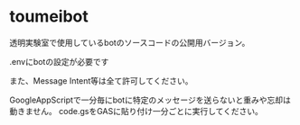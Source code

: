 # toumeibot
透明実験室で使用しているbotのソースコードの公開用バージョン。

.envにbotの設定が必要です 
  
また、Message Intent等は全て許可してください。

GoogleAppScriptで一分毎にbotに特定のメッセージを送らないと重みや忘却は動きません。
code.gsをGASに貼り付け一分ごとに実行してください。
